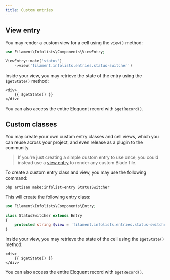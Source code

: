 ```yaml
---
title: Custom entries
---
```


## View entry

You may render a custom view for a cell using the `view()` method:

```php
use Filament\Infolists\Components\ViewEntry;

ViewEntry::make('status')
    ->view('filament.infolists.entries.status-switcher')
```

Inside your view, you may retrieve the state of the entry using the `$getState()` method:

```blade
<div>
    {{ $getState() }}
</div>
```

You can also access the entire Eloquent record with `$getRecord()`.

## Custom classes

You may create your own custom entry classes and cell views, which you can reuse across your project, and even release as a plugin to the community.

> If you're just creating a simple custom entry to use once, you could instead use a [view entry](#view-entry) to render any custom Blade file.

To create a custom entry class and view, you may use the following command:

```bash
php artisan make:infolist-entry StatusSwitcher
```

This will create the following entry class:

```php
use Filament\Infolists\Components\Entry;

class StatusSwitcher extends Entry
{
    protected string $view = 'filament.infolists.entries.status-switcher';
}
```

Inside your view, you may retrieve the state of the cell using the `$getState()` method:

```blade
<div>
    {{ $getState() }}
</div>
```

You can also access the entire Eloquent record with `$getRecord()`.
